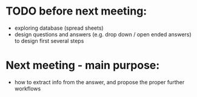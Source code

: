 # TODO before next meeting:
- exploring database (spread sheets)
- design questions and answers (e.g. drop down / open ended answers) to design first several steps

# Next meeting - main purpose:
- how to extract info from the answer, and propose the proper further workflows

